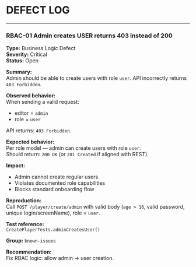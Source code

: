 # DEFECT LOG

---

### RBAC-01 Admin creates USER returns 403 instead of 200

**Type:** Business Logic Defect  
**Severity:** Critical  
**Status:** Open

**Summary:**  
Admin should be able to create users with role `user`. API incorrectly returns `403 Forbidden`.

**Observed behavior:**  
When sending a valid request:

- editor = `admin`
- role = `user`

API returns: `403 Forbidden`.

**Expected behavior:**  
Per role model — admin can create users with role `user`.  
Should return: `200 OK` (or `201 Created` if aligned with REST).

**Impact:**

- Admin cannot create regular users
- Violates documented role capabilities
- Blocks standard onboarding flow

**Reproduction:**  
Call `POST /player/create/admin` with valid body (`age > 16`, valid password, unique login/screenName), role = `user`.

**Test reference:**  
`CreatePlayerTests.adminCreatesUser()`

**Group:** `known-issues`

**Recommendation:**  
Fix RBAC logic: allow admin → user creation.
